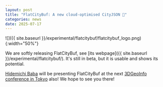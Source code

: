 ```yaml
---
layout: post
title: "FlatCityBuf: A new cloud-optimised CityJSON 🚀"
categories: news
date: 2025-07-17
---
```


![]({{ site.baseurl }}/experimental/flatcitybuf/flatcitybuf_logo.png){:width="50%"}

We are softly releasing FlatCityBuf, see [its webpage]({{ site.baseurl }}/experimental/flatcitybuf/). 
It's still in beta, but it is usable and shows its potential.

[Hidemichi Baba](https://3d.bk.tudelft.nl/hideba) will be presenting FlatCityBuf at the next [3DGeoInfo conference in Tokyo](https://www.csis.u-tokyo.ac.jp/3d_geoinfo_sdsc_2025/overview.html) also! We hope to see you there!